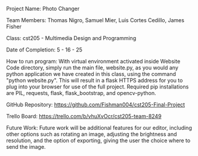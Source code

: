 Project Name: Photo Changer

Team Members: Thomas Nigro, Samuel Mier, Luis Cortes Cedillo, James Fisher

Class: cst205 - Multimedia Design and Programming

Date of Completion: 5 - 16 - 25

How to run program: With virtual environment activated inside Website Code directory, simply run the main file, website.py, as you would any python application we have created in this class, using the command "python website.py". This will result in a flask HTTPS address for you to plug into your browser for use of the full project. Required pip installations are PIL, requests, flask, flask_bootstrap, and opencv-python.


GitHub Repository: https://github.com/Fishman004/cst205-Final-Project

Trello Board: https://trello.com/b/vhuXvOcr/cst205-team-8249

Future Work: Future work will be additional features for our editor, including other options such as rotating an image, adjusting the brightness and resolution, and the option of exporting, giving the user the choice where to send the image.
